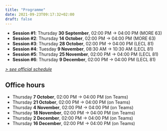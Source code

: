 ```yaml
---
title: "Programme"
date: 2021-09-23T09:17:32+02:00
draft: false
---
```


- **Session #1**: Thursday **30 September**, 02:00 PM → 04:00 PM (MORE 63)
- **Session #2**: Thursday **14 October**, 02:00 PM → 04:00 PM (MORE 63)
- **Session #3**: Thursday **28 October**, 02:00 PM → 04:00 PM (LECL 81)
- **Session #4**: Tuesday **9 November**, 08:30 AM → 10:30 AM (LECL 81)
- **Session #5**: Thursday **25 November**, 02:00 PM → 04:00 PM (LECL 81)
- **Session #6**: Thursday **9 December**, 02:00 PM → 04:00 PM (LECL 81)

_[> see official schedule](http://horaire.uclouvain.be/direct/index.jsp?displayConfName=webEtudiant&showTree=false&showOptions=false&login=etudiant&password=student&projectId=8&code=LSPRI2224)_


## Office hours

- Thursday **7 October**, 02:00 PM → 04:00 PM (on Teams)
- Thursday **21 October**, 02:00 PM → 04:00 PM (on Teams)
- Thursday **4 November**, 02:00 PM → 04:00 PM (on Teams)
- Thursday **18 November**, 02:00 PM → 04:00 PM (on Teams)
- Thursday **2 December**, 02:00 PM → 04:00 PM (on Teams)
- Thursday **16 December**, 02:00 PM → 04:00 PM (on Teams)
